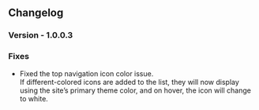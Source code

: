 ## Changelog

### Version - 1.0.0.3

### Fixes

- Fixed the top navigation icon color issue.  
  If different-colored icons are added to the list, they will now display using the site’s primary theme color, and on hover, the icon will change to white.

